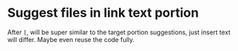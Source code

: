# Suggest files in link text portion

After `[`, will be super similar to the target portion suggestions, just insert text will differ. Maybe even reuse the code fully.
